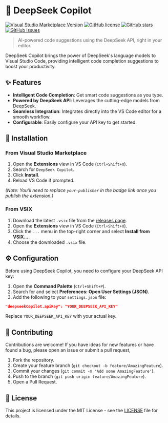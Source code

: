 # 🤖 DeepSeek Copilot

[![Visual Studio Marketplace Version](https://img.shields.io/visual-studio-marketplace/v/your-publisher.deepseek-copilot?style=for-the-badge&label=VS%20Marketplace)](https://marketplace.visualstudio.com/items?itemName=your-publisher.deepseek-copilot)
[![GitHub license](https://img.shields.io/github/license/alamin247khan/deepseek-copilot?style=for-the-badge)](https://github.com/alamin247khan/deepseek-copilot/blob/main/LICENSE)
[![GitHub stars](https://img.shields.io/github/stars/alamin247khan/deepseek-copilot?style=for-the-badge)](https://github.com/alamin247khan/deepseek-copilot/stargazers)
[![GitHub issues](https://img.shields.io/github/issues/alamin247khan/deepseek-copilot?style=for-the-badge)](https://github.com/alamin247khan/deepseek-copilot/issues)

> AI-powered code suggestions using the DeepSeek API, right in your editor.

DeepSeek Copilot brings the power of DeepSeek's language models to Visual Studio Code, providing intelligent code completion suggestions to boost your productivity.

## ✨ Features

- **Intelligent Code Completion**: Get smart code suggestions as you type.
- **Powered by DeepSeek API**: Leverages the cutting-edge models from DeepSeek.
- **Seamless Integration**: Integrates directly into the VS Code editor for a smooth workflow.
- **Configurable**: Easily configure your API key to get started.

## 🚀 Installation

### From Visual Studio Marketplace

1.  Open the **Extensions** view in VS Code (`Ctrl+Shift+X`).
2.  Search for `DeepSeek Copilot`.
3.  Click **Install**.
4.  Reload VS Code if prompted.

*(Note: You'll need to replace `your-publisher` in the badge link once you publish the extension.)*

### From VSIX

1.  Download the latest `.vsix` file from the [releases page](https://github.com/alamin247khan/deepseek-copilot/releases).
2.  Open the **Extensions** view in VS Code (`Ctrl+Shift+X`).
3.  Click the `...` menu in the top-right corner and select **Install from VSIX...**.
4.  Choose the downloaded `.vsix` file.

## ⚙️ Configuration

Before using DeepSeek Copilot, you need to configure your DeepSeek API key:

1.  Open the **Command Palette** (`Ctrl+Shift+P`).
2.  Search for and select **Preferences: Open User Settings (JSON)**.
3.  Add the following to your `settings.json` file:

```json
"deepseekCopilot.apiKey": "YOUR_DEEPSEEK_API_KEY"
```

Replace `YOUR_DEEPSEEK_API_KEY` with your actual key.

## 🤝 Contributing

Contributions are welcome! If you have ideas for new features or have found a bug, please open an issue or submit a pull request,

1.  Fork the repository.
2.  Create your feature branch (`git checkout -b feature/AmazingFeature`).
3.  Commit your changes (`git commit -m 'Add some AmazingFeature'`).
4.  Push to the branch (`git push origin feature/AmazingFeature`).
5.  Open a Pull Request.

## 📄 License

This project is licensed under the MIT License - see the [LICENSE](LICENSE) file for details. 